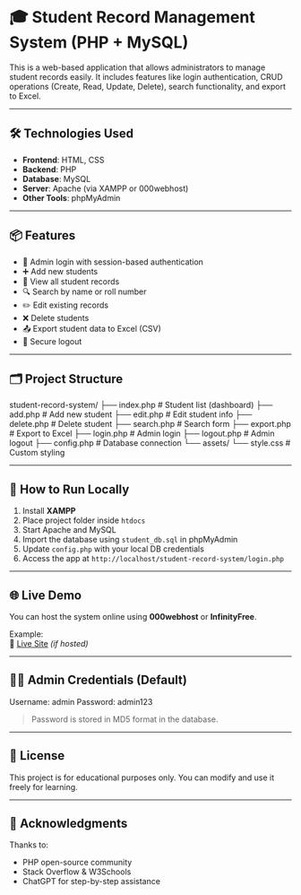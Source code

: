 # 🎓 Student Record Management System (PHP + MySQL)

This is a web-based application that allows administrators to manage student records easily. It includes features like login authentication, CRUD operations (Create, Read, Update, Delete), search functionality, and export to Excel.

---

## 🛠️ Technologies Used

- **Frontend**: HTML, CSS
- **Backend**: PHP
- **Database**: MySQL
- **Server**: Apache (via XAMPP or 000webhost)
- **Other Tools**: phpMyAdmin

---

## 📦 Features

- 🔐 Admin login with session-based authentication
- ➕ Add new students
- 🧾 View all student records
- 🔍 Search by name or roll number
- ✏️ Edit existing records
- ❌ Delete students
- 📤 Export student data to Excel (CSV)
- 🚪 Secure logout

---

## 🗂️ Project Structure

student-record-system/
├── index.php # Student list (dashboard)
├── add.php # Add new student
├── edit.php # Edit student info
├── delete.php # Delete student
├── search.php # Search form
├── export.php # Export to Excel
├── login.php # Admin login
├── logout.php # Admin logout
├── config.php # Database connection
└── assets/
└── style.css # Custom styling


---

## 🧪 How to Run Locally

1. Install **XAMPP**
2. Place project folder inside `htdocs`
3. Start Apache and MySQL
4. Import the database using `student_db.sql` in phpMyAdmin
5. Update `config.php` with your local DB credentials
6. Access the app at `http://localhost/student-record-system/login.php`

---

## 🌐 Live Demo

You can host the system online using **000webhost** or **InfinityFree**.

Example:  
🔗 [Live Site](https://student-record.000webhostapp.com) *(if hosted)*

---

## 👨‍💻 Admin Credentials (Default)

Username: admin
Password: admin123


> Password is stored in MD5 format in the database.

---

## 📄 License

This project is for educational purposes only. You can modify and use it freely for learning.

---

## 🙏 Acknowledgments

Thanks to:
- PHP open-source community
- Stack Overflow & W3Schools
- ChatGPT for step-by-step assistance

